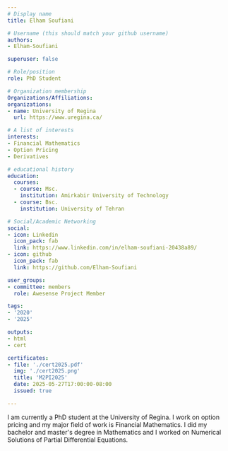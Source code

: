 ```yaml
---
# Display name
title: Elham Soufiani

# Username (this should match your github username)
authors:
- Elham-Soufiani

superuser: false

# Role/position 
role: PhD Student

# Organization membership
Organizations/Affiliations:
organizations:
- name: University of Regina
  url: https://www.uregina.ca/

# A list of interests
interests:
- Financial Mathematics
- Option Pricing
- Derivatives

# educational history
education:
  courses:
  - course: Msc.
    institution: Amirkabir University of Technology
  - course: Bsc.
    institution: University of Tehran

# Social/Academic Networking
social:
- icon: Linkedin
  icon_pack: fab
  link: https://www.linkedin.com/in/elham-soufiani-20438a89/
- icon: github
  icon_pack: fab
  link: https://github.com/Elham-Soufiani

user_groups:
- committee: members
  role: Awesense Project Member

tags:
- '2020'
- '2025'

outputs:
- html
- cert

certificates:
- file: './cert2025.pdf'
  img: './cert2025.png'
  title: 'M2PI2025'
  date: 2025-05-27T17:00:00-08:00
  issued: true

---
```

I am currently a PhD student at the University of Regina. I work on option pricing and my major field of work is Financial Mathematics. I did my bachelor and master's degree in Mathematics and I worked on Numerical Solutions of Partial Differential Equations. 
